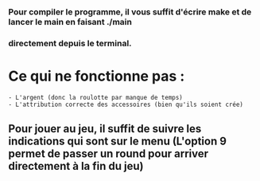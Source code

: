 

### Pour compiler le programme, il vous suffit d'écrire make et de lancer le main en faisant ./main
### directement depuis le terminal.

# Ce qui ne fonctionne pas :
    - L'argent (donc la roulotte par manque de temps)
    - L'attribution correcte des accessoires (bien qu'ils soient crée)

## Pour jouer au jeu, il suffit de suivre les indications qui sont sur le menu (L'option 9 permet de passer un round pour arriver directement à la fin du jeu) 